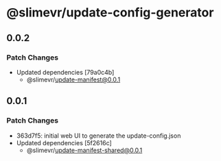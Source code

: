 # @slimevr/update-config-generator

## 0.0.2

### Patch Changes

- Updated dependencies [79a0c4b]
  - @slimevr/update-manifest@0.0.1

## 0.0.1

### Patch Changes

- 363d7f5: initial web UI to generate the update-config.json
- Updated dependencies [5f2616c]
  - @slimevr/update-manifest-shared@0.0.1

